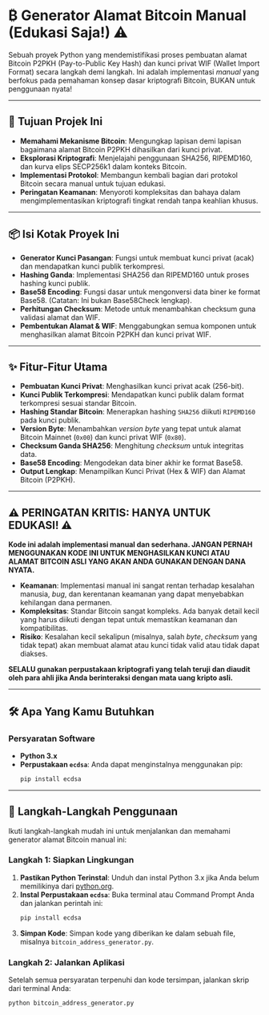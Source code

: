 # ₿ Generator Alamat Bitcoin Manual (Edukasi Saja!) ⚠️

Sebuah proyek Python yang mendemistifikasi proses pembuatan alamat Bitcoin P2PKH (Pay-to-Public Key Hash) dan kunci privat WIF (Wallet Import Format) secara langkah demi langkah. Ini adalah implementasi *manual* yang berfokus pada pemahaman konsep dasar kriptografi Bitcoin, BUKAN untuk penggunaan nyata!

---

## 🔗 Tujuan Projek Ini

* **Memahami Mekanisme Bitcoin**: Mengungkap lapisan demi lapisan bagaimana alamat Bitcoin P2PKH dihasilkan dari kunci privat.
* **Eksplorasi Kriptografi**: Menjelajahi penggunaan SHA256, RIPEMD160, dan kurva elips SECP256k1 dalam konteks Bitcoin.
* **Implementasi Protokol**: Membangun kembali bagian dari protokol Bitcoin secara manual untuk tujuan edukasi.
* **Peringatan Keamanan**: Menyoroti kompleksitas dan bahaya dalam mengimplementasikan kriptografi tingkat rendah tanpa keahlian khusus.

---

## 📦 Isi Kotak Proyek Ini

* **Generator Kunci Pasangan**: Fungsi untuk membuat kunci privat (acak) dan mendapatkan kunci publik terkompresi.
* **Hashing Ganda**: Implementasi SHA256 dan RIPEMD160 untuk proses hashing kunci publik.
* **Base58 Encoding**: Fungsi dasar untuk mengonversi data biner ke format Base58. (Catatan: Ini bukan Base58Check lengkap).
* **Perhitungan Checksum**: Metode untuk menambahkan checksum guna validasi alamat dan WIF.
* **Pembentukan Alamat & WIF**: Menggabungkan semua komponen untuk menghasilkan alamat Bitcoin P2PKH dan kunci privat WIF.

---

## ✨ Fitur-Fitur Utama

* **Pembuatan Kunci Privat**: Menghasilkan kunci privat acak (256-bit).
* **Kunci Publik Terkompresi**: Mendapatkan kunci publik dalam format terkompresi sesuai standar Bitcoin.
* **Hashing Standar Bitcoin**: Menerapkan hashing `SHA256` diikuti `RIPEMD160` pada kunci publik.
* **Version Byte**: Menambahkan *version byte* yang tepat untuk alamat Bitcoin Mainnet (`0x00`) dan kunci privat WIF (`0x80`).
* **Checksum Ganda SHA256**: Menghitung *checksum* untuk integritas data.
* **Base58 Encoding**: Mengodekan data biner akhir ke format Base58.
* **Output Lengkap**: Menampilkan Kunci Privat (Hex & WIF) dan Alamat Bitcoin (P2PKH).

---

## ⚠️ PERINGATAN KRITIS: HANYA UNTUK EDUKASI! ⚠️

**Kode ini adalah implementasi manual dan sederhana. JANGAN PERNAH MENGGUNAKAN KODE INI UNTUK MENGHASILKAN KUNCI ATAU ALAMAT BITCOIN ASLI YANG AKAN ANDA GUNAKAN DENGAN DANA NYATA.**

* **Keamanan**: Implementasi manual ini sangat rentan terhadap kesalahan manusia, *bug*, dan kerentanan keamanan yang dapat menyebabkan kehilangan dana permanen.
* **Kompleksitas**: Standar Bitcoin sangat kompleks. Ada banyak detail kecil yang harus diikuti dengan tepat untuk memastikan keamanan dan kompatibilitas.
* **Risiko**: Kesalahan kecil sekalipun (misalnya, salah *byte*, *checksum* yang tidak tepat) akan membuat alamat atau kunci tidak valid atau tidak dapat diakses.

**SELALU gunakan perpustakaan kriptografi yang telah teruji dan diaudit oleh para ahli jika Anda berinteraksi dengan mata uang kripto asli.**

---

## 🛠️ Apa Yang Kamu Butuhkan

### Persyaratan Software

* **Python 3.x**
* **Perpustakaan `ecdsa`**: Anda dapat menginstalnya menggunakan pip:
    ```bash
    pip install ecdsa
    ```

---

## 🚀 Langkah-Langkah Penggunaan

Ikuti langkah-langkah mudah ini untuk menjalankan dan memahami generator alamat Bitcoin manual ini:

### Langkah 1: Siapkan Lingkungan

1.  **Pastikan Python Terinstal**: Unduh dan instal Python 3.x jika Anda belum memilikinya dari [python.org](https://www.python.org/downloads/).
2.  **Instal Perpustakaan `ecdsa`**: Buka terminal atau Command Prompt Anda dan jalankan perintah ini:
    ```bash
    pip install ecdsa
    ```
3.  **Simpan Kode**: Simpan kode yang diberikan ke dalam sebuah file, misalnya `bitcoin_address_generator.py`.

### Langkah 2: Jalankan Aplikasi

Setelah semua persyaratan terpenuhi dan kode tersimpan, jalankan skrip dari terminal Anda:

```bash
python bitcoin_address_generator.py
